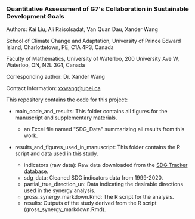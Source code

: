 ### Quantitative Assessment of G7's Collaboration in Sustainable Development Goals

Authors: Kai Liu, Ali Raisolsadat, Van Quan Dau, Xander Wang

School of Climate Change and Adaptation, University of Prince Edward Island, Charlottetown, PE, C1A 4P3, Canada

Faculty of Mathematics, University of Waterloo, 200 University Ave W, Waterloo, ON, N2L 3G1, Canada

Corresponding author: Dr. Xander Wang

Contact Information: xxwang@upei.ca

This repository contains the code for this project:

- main_code_and_results: This folder contains all figures for the manuscript and supplementary materials.
  - an Excel file named "SDG_Data" summarizing all results from this work.

- results_and_figures_used_in_manuscript: This folder contains the R script and data used in this study.
  - indicators (raw data): Raw data downloaded from the <a href="https://sdg-tracker.org" target="_blank">SDG Tracker</a> database.</li>
  - sdg_data: Cleaned SDG indicators data from 1999-2020.
  - partial_true_direction_un: Data indicating the desirable directions used in the synergy analysis.
  - gross_synergy_markdown.Rmd: The R script for the analysis.
  - results: Outputs of the study derived from the R script (gross_synergy_markdown.Rmd).
